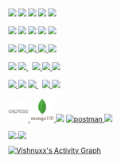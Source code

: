 
<p align="left"> 
   <br>
    <img src="https://img.icons8.com/color/48/000000/figma--v1.png"/>
    <img src="https://img.icons8.com/color/48/000000/kinemaster.png"/>
     <img src="https://img.icons8.com/color/48/000000/picsart.png"/>
    <img src="https://img.icons8.com/color/48/000000/adobe-lightroom--v1.png"/>
    <img src="https://img.icons8.com/color/48/000000/blender-3d.png"/>
    </br>
    <br>
      <img src="https://img.icons8.com/color/48/000000/android-studio--v3.png"/>
      <img src="https://img.icons8.com/color/48/000000/fl-studio.png"/>
      <img src="https://img.icons8.com/color/48/000000/visual-studio-code-2019.png"/>
      <img src="https://img.icons8.com/color/48/000000/pycharm.png"/>
      <img src="https://img.icons8.com/color/48/000000/xcode.png"/>
    </br>
    <br>
     <img src="https://img.icons8.com/color/48/000000/kotlin.png"/>
     <a href="https://developer.mozilla.org/en-US/docs/Web/JavaScript" target="_blank"> <img src="https://img.icons8.com/color/48/000000/javascript.png"/> </a> 
     <a href="https://www.python.org" target="_blank"> <img src="https://img.icons8.com/color/48/000000/python.png"/> </a> 
     <a href="https://www.java.com" target="_blank"> <img src="https://img.icons8.com/color/48/000000/java-coffee-cup-logo.png"/> </a>
     <img src="https://img.icons8.com/color/48/000000/c-programming.png"/>
    </br>
    <br>
     <img src="https://img.icons8.com/color/48/000000/php.png"/>
     <a style="padding-right:8px;" href="https://www.mysql.com/" target="_blank"> <img src="https://img.icons8.com/fluent/50/000000/mysql-logo.png"/> </a>
     <a href="https://www.w3.org/html/" target="_blank"> <img src="https://img.icons8.com/color/48/000000/html-5.png"/> </a> 
     <a href="https://www.w3schools.com/css/" target="_blank"> <img src="https://img.icons8.com/color/48/000000/css3.png"/> </a> 
     <a href="https://getbootstrap.com" target="_blank"> <img src="https://img.icons8.com/color/48/000000/bootstrap.png"/> </a>  
    </br>
    <br>
     <a href="https://reactjs.org/" target="_blank"> <img src="https://img.icons8.com/color/48/000000/react-native.png"/> </a> 
     <img src="https://img.icons8.com/color/48/000000/django.png"/>
     <a style="padding-right:8px;" href="https://nodejs.org" target="_blank"> <img src="https://img.icons8.com/color/48/000000/nodejs.png"/> </a> 
     <a href="https://firebase.google.com/" target="_blank"> <img src="https://img.icons8.com/color/48/000000/firebase.png"/> </a> 
     <img src="https://img.icons8.com/color/48/000000/google-cloud.png"/>    
    </br>
    <br>
    <a href="https://expressjs.com" target="_blank"> <img src="https://raw.githubusercontent.com/devicons/devicon/master/icons/express/express-original-wordmark.svg" alt="express" width="40" height="40"/> </a>
    <a href="https://www.mongodb.com/" target="_blank"> <img src="https://raw.githubusercontent.com/devicons/devicon/master/icons/mongodb/mongodb-original-wordmark.svg" alt="mongodb" width="48" height="48"/> </a> 
     <img src="https://img.icons8.com/color/48/000000/npm.png"/>
     <a href="https://postman.com" target="_blank"> <img src="https://www.vectorlogo.zone/logos/getpostman/getpostman-icon.svg" alt="postman" width="45" height="45"/> </a>   
    <a href="https://git-scm.com/" target="_blank"> <img src="https://img.icons8.com/color/48/000000/git.png"/> </a>  
    
   </br>
   
     
    
    

 
</p>


<a href="https://github.com/anuraghazra/github-readme-stats">
    <img align="center" src="https://github-readme-stats.vercel.app/api?username=vishnuxx&count_private=true,show_icons=true&theme=city_lights" />
</a>
<a href="https://github.com/anuraghazra/convoychat">
  <img align="center" src="https://github-readme-stats.vercel.app/api/top-langs/?username=vishnuxx&layout=compact&theme=city_lights" />
</a>


<a href="https://github.com/SubhamRaoniar28/github-readme-activity-graph"><img alt="Vishnuxx's Activity Graph" src="https://activity-graph.herokuapp.com/graph?username=Vishnuxx&bg_color=0D1117&color=5BCDEC&line=5BCDEC&point=FFFFFF&hide_border=true" /></a>
